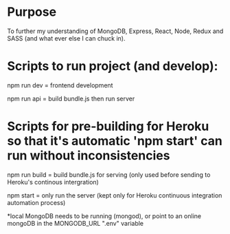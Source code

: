 # Purpose
To further my understanding of MongoDB, Express, React, Node, Redux and SASS (and what ever else I can chuck in).

# Scripts to run project (and develop):
npm run dev = frontend development

npm run api = build bundle.js then run server

# Scripts for pre-building for Heroku so that it's automatic 'npm start' can run without inconsistencies
npm run build = build bundle.js for serving (only used before sending to Heroku's continous intergration)

npm start = only run the server  (kept only for Heroku continuous integration automation process)

*local MongoDB needs to be running (mongod), or point to an online mongoDB in the MONGODB_URL ".env" variable